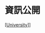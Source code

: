 # 資訊公開
[[University]]]

[//begin]: # "Autogenerated link references for markdown compatibility"
[University]: university.md "University"
[//end]: # "Autogenerated link references"